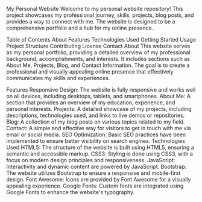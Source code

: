 My Personal Website
Welcome to my personal website repository! This project showcases my professional journey, skills, projects, blog posts, and provides a way to connect with me. The website is designed to be a comprehensive portfolio and a hub for my online presence.

Table of Contents
About
Features
Technologies Used
Getting Started
Usage
Project Structure
Contributing
License
Contact
About
This website serves as my personal portfolio, providing a detailed overview of my professional background, accomplishments, and interests. It includes sections such as About Me, Projects, Blog, and Contact Information. The goal is to create a professional and visually appealing online presence that effectively communicates my skills and experiences.

Features
Responsive Design: The website is fully responsive and works well on all devices, including desktops, tablets, and smartphones.
About Me: A section that provides an overview of my education, experience, and personal interests.
Projects: A detailed showcase of my projects, including descriptions, technologies used, and links to live demos or repositories.
Blog: A collection of my blog posts on various topics related to my field.
Contact: A simple and effective way for visitors to get in touch with me via email or social media.
SEO Optimization: Basic SEO practices have been implemented to ensure better visibility on search engines.
Technologies Used
HTML5: The structure of the website is built using HTML5, ensuring a semantic and accessible markup.
CSS3: Styling is done using CSS3, with a focus on modern design principles and responsiveness.
JavaScript: Interactivity and dynamic content are powered by JavaScript.
Bootstrap: The website utilizes Bootstrap to ensure a responsive and mobile-first design.
Font Awesome: Icons are provided by Font Awesome for a visually appealing experience.
Google Fonts: Custom fonts are integrated using Google Fonts to enhance the website's typography.
